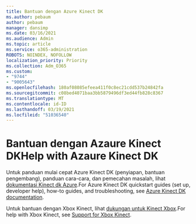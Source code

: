 ```yaml
---
title: Bantuan dengan Azure Kinect DK
ms.author: pebaum
author: pebaum
manager: dansimp
ms.date: 03/16/2021
ms.audience: Admin
ms.topic: article
ms.service: o365-administration
ROBOTS: NOINDEX, NOFOLLOW
localization_priority: Priority
ms.collection: Adm_O365
ms.custom:
- "9744"
- "9005643"
ms.openlocfilehash: 180af08085efeea411f0c8ec21cdd537b24842fa
ms.sourcegitcommit: c08bed4071baa3bb5879496df3ed44fb828c8367
ms.translationtype: MT
ms.contentlocale: id-ID
ms.lasthandoff: 03/19/2021
ms.locfileid: "51036540"
---
```

# <a name="help-with-azaure-kinect-dk"></a><span data-ttu-id="6a46f-102">Bantuan dengan Azaure Kinect DK</span><span class="sxs-lookup"><span data-stu-id="6a46f-102">Help with Azaure Kinect DK</span></span>

<span data-ttu-id="6a46f-103">Untuk panduan mulai cepat Azure Kinect DK (penyiapan, bantuan pengembang), panduan cara-cara, dan pemecahan masalah, lihat [dokumentasi Kinect dk Azure](https://docs.microsoft.com/azure/kinect-dk/).</span><span class="sxs-lookup"><span data-stu-id="6a46f-103">For Azure Kinect DK quickstart guides (set up, developer help), how-to guides, and troubleshooting, see [Azure Kinect DK documentation](https://docs.microsoft.com/azure/kinect-dk/).</span></span>


<span data-ttu-id="6a46f-104">Untuk bantuan dengan Xbox Kinect, lihat [dukungan untuk Kinect Xbox](https://www.xbox.com/Search?q=kinect&rtc=1#nav-support).</span><span class="sxs-lookup"><span data-stu-id="6a46f-104">For help with Xbox Kinect, see [Support for Xbox Kinect](https://www.xbox.com/Search?q=kinect&rtc=1#nav-support).</span></span>